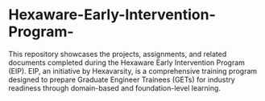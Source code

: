 # Hexaware-Early-Intervention-Program-
This repository showcases the projects, assignments, and related documents completed during the Hexaware Early Intervention Program (EIP). EIP, an initiative by Hexavarsity, is a comprehensive training program designed to prepare Graduate Engineer Trainees (GETs) for industry readiness through domain-based and foundation-level learning.
